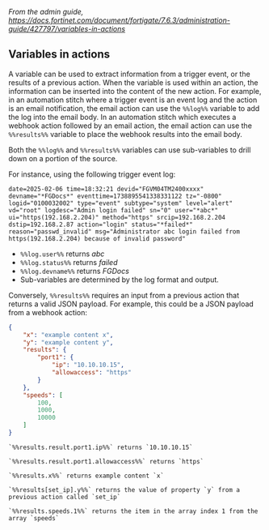 *From the admin guide, https://docs.fortinet.com/document/fortigate/7.6.3/administration-guide/427797/variables-in-actions*

## Variables in actions

A variable can be used to extract information from a trigger event, or the results of a previous action. When the variable is used within an action, the information can be inserted into the content of the new action.
For example, in an automation stitch where a trigger event is an event log and the action is an email notification, the email action can use the `%%log%%` variable to add the log into the email body. In an automation stitch which executes a webhook action followed by an email action, the email action can use the `%%results%%` variable to place the webhook results into the email body.

Both the `%%log%%` and `%%results%%` variables can use sub-variables to drill down on a portion of the source.

For instance, using the following trigger event log:

`date=2025-02-06 time=18:32:21 devid="FGVM04TM2400xxxx" devname="*FGDocs*" eventtime=1738895541338331122 tz="-0800" logid="0100032002" type="event" subtype="system" level="alert" vd="root" logdesc="Admin login failed" sn="0" user="*abc*" ui="https(192.168.2.204)" method="https" srcip=192.168.2.204 dstip=192.168.2.87 action="login" status="*failed*" reason="passwd_invalid" msg="Administrator abc login failed from https(192.168.2.204) because of invalid password"`

- `%%log.user%%` returns *abc*
- `%%log.status%%` returns *failed*
- `%%log.devname%%` returns *FGDocs*
- Sub-variables are determined by the log format and output.

Conversely, `%%results%%` requires an input from a previous action that returns a valid JSON payload. For example, this could be a JSON payload from a webhook action:

```json
{
    "x": "example content x",
    "y": "example content y",
    "results": {
        "port1": {
            "ip": "10.10.10.15",
            "allowaccess": "https"
        }
    },
    "speeds": [
        100,
        1000,
        10000
    ]
}
```

    `%%results.result.port1.ip%%` returns `10.10.10.15`

    `%%results.result.port1.allowaccess%%` returns `https`

    `%%results.x%%` returns example content `x`

    `%%results[set_ip].y%%` returns the value of property `y` from a previous action called `set_ip`

    `%%results.speeds.1%%` returns the item in the array index 1 from the array `speeds`


